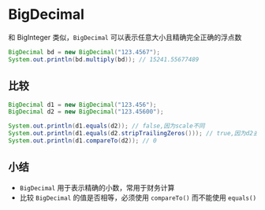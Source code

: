 # BigDecimal

和 BigInteger 类似，```BigDecimal``` 可以表示任意大小且精确完全正确的浮点数


```java
BigDecimal bd = new BigDecimal("123.4567");
System.out.println(bd.multiply(bd)); // 15241.55677489
```

## 比较

```java
BigDecimal d1 = new BigDecimal("123.456");
BigDecimal d2 = new BigDecimal("123.45600");

System.out.println(d1.equals(d2)); // false,因为scale不同
System.out.println(d1.equals(d2.stripTrailingZeros())); // true,因为d2去除尾部0后scale变为2
System.out.println(d1.compareTo(d2)); // 0
```

## 小结

- ```BigDecimal``` 用于表示精确的小数，常用于财务计算
- 比较 ```BigDecimal``` 的值是否相等，必须使用 ```compareTo()``` 而不能使用 ```equals()```
